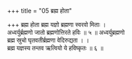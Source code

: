 +++
title = "05 ब्रह्म होता"

+++
ब्रह्म होता ब्रह्म यज्ञो ब्रह्मणा स्वरवो मिताः ।  
अध्वर्युर्ब्रह्मणो जातो ब्रह्मणोत्तिरते हविः ॥ ५ ॥ अध्वर्युब्रह्मणो  
ब्रह्म स्रुचो घृतवतीर्ब्रह्मणा वेदिरुद्यता । ।  
ब्रह्म यज्ञस्य तन्तव ऋत्वियो ये हविष्कृतः ॥ ६ ॥